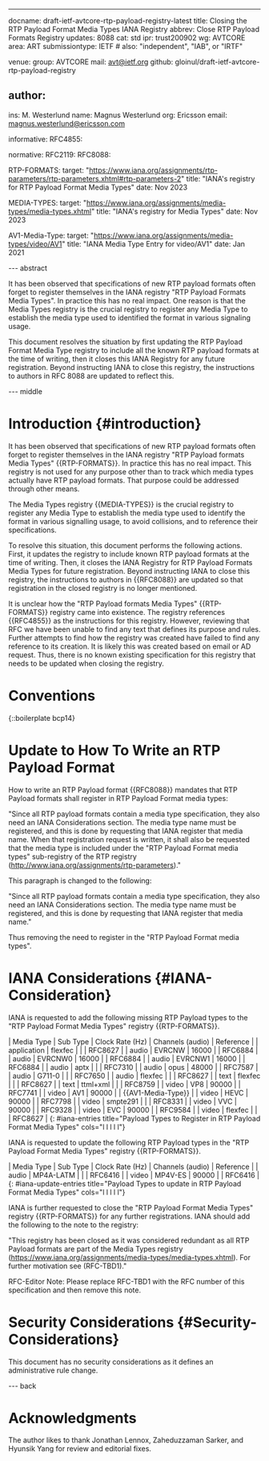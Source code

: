 ---
docname: draft-ietf-avtcore-rtp-payload-registry-latest
title: Closing the RTP Payload Format Media Types IANA Registry
abbrev: Close RTP Payload Formats Registry
updates: 8088
cat: std
ipr: trust200902
wg: AVTCORE
area: ART
submissiontype: IETF  # also: "independent", "IAB", or "IRTF"

venue:
  group: AVTCORE
  mail: avt@ietf.org
  github: gloinul/draft-ietf-avtcore-rtp-payload-registry

author:
-
   ins:  M. Westerlund
   name: Magnus Westerlund
   org: Ericsson
   email: magnus.westerlund@ericsson.com

informative:
  RFC4855:


normative:
  RFC2119:
  RFC8088:

  RTP-FORMATS:
    target: "https://www.iana.org/assignments/rtp-parameters/rtp-parameters.xhtml#rtp-parameters-2"
    title: "IANA's registry for RTP Payload Format Media Types"
    date: Nov 2023

  MEDIA-TYPES:
    target: "https://www.iana.org/assignments/media-types/media-types.xhtml"
    title: "IANA's registry for Media Types"
    date: Nov 2023

  AV1-Media-Type:
    target: "https://www.iana.org/assignments/media-types/video/AV1"
    title: "IANA Media Type Entry for video/AV1"
    date: Jan 2021

--- abstract

It has been observed that specifications of new RTP payload formats often
forget to register themselves in the IANA registry "RTP Payload Formats Media
Types". In practice this has no real impact. One reason is that the
Media Types registry is the crucial registry to register any Media
Type to establish the media type used to identified the format in
various signaling usage.

This document resolves the situation by first updating the RTP Payload
Format Media Type registry to include all the known RTP payload
formats at the time of writing, then it closes this IANA Registry for
any future registration.  Beyond instructing IANA to close this
registry, the instructions to authors in RFC 8088 are updated to
reflect this.

--- middle

# Introduction {#introduction}

It has been observed that specifications of new RTP payload formats often
forget to register themselves in the IANA registry "RTP Payload formats Media
Types" {{RTP-FORMATS}}. In practice this has no real impact. This
registry is not used for any purpose other than to track which media
types actually have RTP payload formats. That purpose could be
addressed through other means.

The Media Types registry {{MEDIA-TYPES}} is the crucial
registry to register any Media Type to establish the media type used
to identify the format in various signalling usage, to avoid
collisions, and to reference their specifications.

To resolve this situation, this document performs the following actions. First,
it updates the registry to include known RTP payload formats at the
time of writing. Then, it closes the IANA Registry for RTP Payload Formats
Media Types for future registration. Beyond instructing IANA to close
this registry, the instructions to authors in {{RFC8088}} are updated so that
registration in the closed registry is no longer mentioned.

It is unclear how the "RTP Payload formats Media Types"
{{RTP-FORMATS}} registry came into existence. The registry
references {{RFC4855}} as the instructions for this registry. However,
reviewing that RFC we have been unable to find any text that defines
its purpose and rules. Further attempts to find how the registry was
created have failed to find any reference to its creation. It is
likely this was created based on email or AD request. Thus, there is
no known existing specification for this registry that needs to be
updated when closing the registry.

# Conventions

{::boilerplate bcp14}


# Update to How To Write an RTP Payload Format

How to write an RTP Payload format {{RFC8088}} mandates that RTP
Payload formats shall register in RTP Payload Format media types:

"Since all RTP payload formats contain a media type specification,
they also need an IANA Considerations section.  The media type name
must be registered, and this is done by requesting that IANA register
that media name.  When that registration request is written, it shall
also be requested that the media type is included under the "RTP
Payload Format media types" sub-registry of the RTP registry
(http://www.iana.org/assignments/rtp-parameters)."

This paragraph is changed to the following:

"Since all RTP payload formats contain a media type specification,
they also need an IANA Considerations section.  The media type name
must be registered, and this is done by requesting that IANA register
that media name."

Thus removing the need to register in the "RTP
Payload Format media types".

# IANA Considerations {#IANA-Consideration}

IANA is requested to add the following missing RTP Payload types to
the "RTP Payload Format Media Types" registry {{RTP-FORMATS}}.

| Media Type | Sub Type | Clock Rate (Hz) | Channels (audio) | Reference |
| application | flexfec | | | RFC8627 |
| audio | EVRCNW | 16000 |  | RFC6884 |
| audio | EVRCNW0 | 16000 |  | RFC6884 |
| audio | EVRCNW1 | 16000 |  | RFC6884 |
| audio | aptx |  |  | RFC7310 |
| audio | opus | 48000 |  | RFC7587 |
| audio | G711-0 | |  | RFC7650 |
| audio | flexfec | |  | RFC8627 |
| text | flexfec | | | RFC8627 |
| text | ttml+xml | | | RFC8759 |
| video | VP8 | 90000 | | RFC7741 |
| video | AV1 | 90000 | | {{AV1-Media-Type}} |
| video | HEVC | 90000 | | RFC7798 |
| video | smpte291 |  | | RFC8331 |
| video | VVC | 90000 | | RFC9328 |
| video | EVC | 90000 | | RFC9584 |
| video | flexfec |  | | RFC8627 |
{: #iana-entries title="Payload Types to Register in RTP Payload Format Media Types" cols="l l l l l"}

IANA is requested to update the following RTP Payload types in the "RTP Payload Format Media Types" registry {{RTP-FORMATS}}.

| Media Type | Sub Type | Clock Rate (Hz) | Channels (audio) | Reference |
| audio | MP4A-LATM |  | | RFC6416 |
| video | MP4V-ES | 90000 | | RFC6416 |
{: #iana-update-entries title="Payload Types to update in RTP Payload Format Media Types" cols="l l l l l"}



IANA is further requested to close the "RTP Payload Format Media
Types" registry {{RTP-FORMATS}} for any further registrations. IANA
should add the following to the note to the registry:

"This registry has been closed as it was considered redundant as all
RTP Payload formats are part of the Media Types registry
(https://www.iana.org/assignments/media-types/media-types.xhtml). For
further motivation see (RFC-TBD1)."

RFC-Editor Note: Please replace RFC-TBD1 with the RFC number of this
specification and then remove this note.

# Security Considerations {#Security-Considerations}

This document has no security considerations as it defines an administrative rule change.

--- back

# Acknowledgments

   The author likes to thank Jonathan Lennox, Zaheduzzaman Sarker, and Hyunsik Yang for review and editorial fixes.
